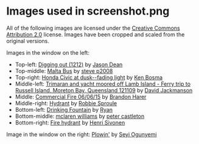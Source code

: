 Images used in screenshot.png
=============================

All of the following images are licensed under the [Creative Commons
Attribution 2.0][cc-by] license. Images have been cropped and scaled from the
original versions.

[cc-by]: https://creativecommons.org/licenses/by/2.0/

Images in the window on the left:

* Top-left: [Digging out (1212)][img1] by [Jason Dean][author1]
* Top-middle: [Malta Bus][img2] by [steve p2008][author2]
* Top-right: [Honda Civic at dusk--fading light][img3] by [Ken Bosma][author3]
* Middle-left: [Trimaran and yacht moored off Lamb Island - Ferry trip to
  Russell Island, Moreton Bay, Queensland 121109][img4] by
  [David Jackmanson][author4]
* Middle: [Commercial Fire 06/06/15][img5] by [Brandon Harer][author5]
* Middle-right: [Hydrant][img6] by [Robbie Sproule][author6]
* Bottom-left: [Drinking Fountain][img7] by [Ryan][author7]
* Bottom-middle: [mclaren williams][img8] by [peter castleton][author8]
* Bottom-right: [Fire hydrant][img9] by [Henri Sivonen][author9]

Image in the window on the right: [Plowin'][img10] by [Seyi Ogunyemi][author10]

[img1]: https://www.flickr.com/photos/thed34n/5316189473
[author1]: https://www.flickr.com/people/thed34n/

[img2]: https://www.flickr.com/photos/stevepj2009/3226308952
[author2]: https://www.flickr.com/people/stevepj2009/

[img3]: https://www.flickr.com/photos/kretyen/2447323492
[author3]: https://www.flickr.com/people/kretyen/

[img4]: https://www.flickr.com/photos/djackmanson/8174566960
[author4]: https://www.flickr.com/people/djackmanson/

[img5]: https://www.flickr.com/photos/93562902@N04/17907086714
[author5]: https://www.flickr.com/people/93562902@N04/

[img6]: https://www.flickr.com/photos/robbie1/5667762376
[author6]: https://www.flickr.com/people/robbie1/

[img7]: https://www.flickr.com/photos/leighty/3481438647
[author7]: https://www.flickr.com/people/leighty/

[img8]: https://www.flickr.com/photos/petercastleton/5005506600
[author8]: https://www.flickr.com/people/petercastleton/

[img9]: https://www.flickr.com/photos/hsivonen/209949484
[author9]: https://www.flickr.com/people/hsivonen/

[img10]: https://www.flickr.com/photos/micrypt/15175197301
[author10]: https://www.flickr.com/people/micrypt/
